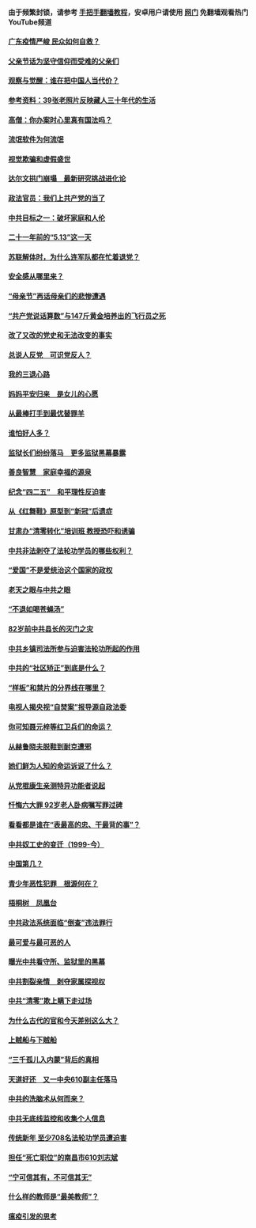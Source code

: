 #### 由于频繁封锁，请参考 [手把手翻墙教程](https://github.com/gfw-breaker/guides/wiki/)，安卓用户请使用 [网门](https://github.com/gfw-breaker/nogfw/blob/master/dl.md?t=06240201) 免翻墙观看热门YouTube频道 

#### [广东疫情严峻 民众如何自救？](../pages/19/427311.md?t=06240201) 

#### [父亲节话为坚守信仰而受难的父亲们](../pages/19/427033.md?t=06240201) 

#### [观察与觉醒：谁在把中国人当代价？](../pages/19/426987.md?t=06240201) 

#### [参考资料：39张老照片反映藏人三十年代的生活](../pages/19/426471.md?t=06240201) 

#### [高僧：你办案时心里真有国法吗？](../pages/19/426530.md?t=06240201) 

#### [流氓软件为何流氓](../pages/19/426531.md?t=06240201) 

#### [视觉欺骗和虚假盛世](../pages/19/426443.md?t=06240201) 

#### [达尔文拱门崩塌　最新研究挑战进化论](../pages/19/426009.md?t=06240201) 

#### [政法官员：我们上共产党的当了](../pages/19/425351.md?t=06240201) 

#### [中共目标之一：破坏家庭和人伦](../pages/19/424454.md?t=06240201) 

#### [二十一年前的“5.13”这一天](../pages/19/424814.md?t=06240201) 

#### [苏联解体时，为什么连军队都在忙着退党？](../pages/19/424335.md?t=06240201) 

#### [安全感从哪里来？](../pages/19/424336.md?t=06240201) 

#### [“母亲节”再话母亲们的悲惨遭遇](../pages/19/424234.md?t=06240201) 

#### [“共产党说话算数”与147斤黄金培养出的飞行员之死](../pages/19/424115.md?t=06240201) 

#### [改了又改的党史和无法改变的事实](../pages/19/424037.md?t=06240201) 

#### [总说人反党　可识党反人？](../pages/19/423820.md?t=06240201) 

#### [我的三退心路](../pages/19/423876.md?t=06240201) 

#### [妈妈平安归来　是女儿的心愿](../pages/19/423947.md?t=06240201) 

#### [从最棒打手到最优替罪羊](../pages/19/423819.md?t=06240201) 

#### [谁怕好人多？](../pages/19/423774.md?t=06240201) 

#### [监狱长们纷纷落马　更多监狱黑幕暴露](../pages/19/423787.md?t=06240201) 

#### [善良智慧　家庭幸福的源泉](../pages/19/423632.md?t=06240201) 

#### [纪念“四二五”　和平理性反迫害](../pages/19/423660.md?t=06240201) 

#### [从《红舞鞋》原型到“新冠”后遗症](../pages/19/423509.md?t=06240201) 

#### [甘肃办“清零转化”培训班 教授恐吓和诱骗](../pages/19/423498.md?t=06240201) 

#### [中共非法剥夺了法轮功学员的哪些权利？](../pages/19/423392.md?t=06240201) 

#### [“爱国”不是爱统治这个国家的政权](../pages/19/423029.md?t=06240201) 

#### [老天之眼与中共之眼](../pages/19/423378.md?t=06240201) 

#### [“不退如喝苍蝇汤”](../pages/19/423287.md?t=06240201) 

#### [82岁前中共县长的灭门之灾](../pages/19/423055.md?t=06240201) 

#### [中共乡镇司法所参与迫害法轮功所起的作用](../pages/19/423064.md?t=06240201) 

#### [中共的“社区矫正”到底是什么？](../pages/19/422870.md?t=06240201) 

#### [“样板”和禁片的分界线在哪里？](../pages/19/422704.md?t=06240201) 

#### [电视人揭央视“自焚案”报导源自政法委](../pages/19/422770.md?t=06240201) 

#### [你可知聂元梓等红卫兵们的命运？](../pages/19/422848.md?t=06240201) 

#### [从赫鲁晓夫脱鞋到耐克遭邪](../pages/19/422826.md?t=06240201) 

#### [她们鲜为人知的命运诉说了什么？](../pages/19/422754.md?t=06240201) 

#### [从党棍康生亲测特异功能者说起](../pages/19/422657.md?t=06240201) 

#### [忏悔六大罪 92岁老人卧病嘱写罪过碑](../pages/19/422750.md?t=06240201) 

#### [看看都是谁在“表最高的忠、干最背的事”？](../pages/19/422703.md?t=06240201) 

#### [中共奴工史的变迁（1999-今）](../pages/19/422656.md?t=06240201) 

#### [中国第几？](../pages/19/422496.md?t=06240201) 

#### [青少年恶性犯罪　根源何在？](../pages/19/422449.md?t=06240201) 

#### [梧桐树　凤凰台](../pages/19/422442.md?t=06240201) 

#### [中共政法系统面临“倒查”违法罪行](../pages/19/422497.md?t=06240201) 

#### [最可爱与最可恶的人](../pages/19/422448.md?t=06240201) 

#### [曝光中共看守所、监狱里的黑幕](../pages/19/422390.md?t=06240201) 

#### [中共割裂亲情　剥夺家属探视权](../pages/19/422364.md?t=06240201) 

#### [中共“清零”欺上瞒下走过场](../pages/19/422306.md?t=06240201) 

#### [为什么古代的官和今天差别这么大？](../pages/19/422228.md?t=06240201) 

#### [上贼船与下贼船](../pages/19/422276.md?t=06240201) 

#### [“三千孤儿入内蒙”背后的真相](../pages/19/422229.md?t=06240201) 

#### [天道好还　又一中央610副主任落马](../pages/19/422155.md?t=06240201) 

#### [中共的洗脑术从何而来？](../pages/19/422154.md?t=06240201) 

#### [中共无底线监控和收集个人信息](../pages/19/422039.md?t=06240201) 

#### [传统新年 至少708名法轮功学员遭迫害](../pages/19/421946.md?t=06240201) 

#### [担任“死亡职位”的南昌市610刘志斌](../pages/19/421957.md?t=06240201) 

#### [“宁可信其有，不可信其无”](../pages/19/421691.md?t=06240201) 

#### [什么样的教师是“最美教师”？](../pages/19/421755.md?t=06240201) 

#### [瘟疫引发的思考](../pages/19/421594.md?t=06240201) 

